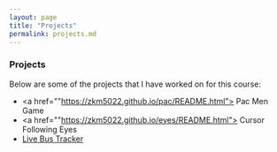 ```yaml
---
layout: page
title: "Projects"
permalink: projects.md
---
```

### Projects
Below are some of the projects that I have worked on for this course:<br>
- <a href=""https://zkm5022.github.io/pac/README.html"> Pac Men Game</a>
- <a href=""https://zkm5022.github.io/eyes/README.html"> Cursor Following Eyes</a>
- <a href="https://zkm5022.github.io/bus/README.html"> Live Bus Tracker</a>
